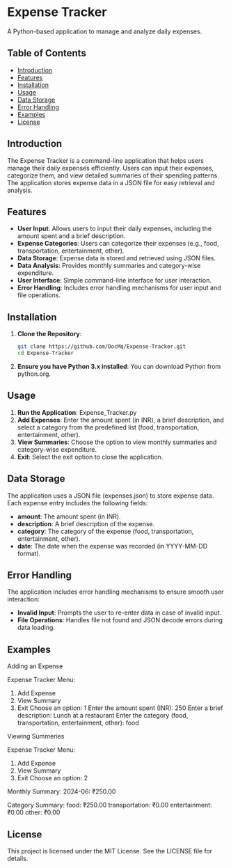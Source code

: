 # Expense Tracker

A Python-based application to manage and analyze daily expenses.

## Table of Contents

- [Introduction](#introduction)
- [Features](#features)
- [Installation](#installation)
- [Usage](#usage)
- [Data Storage](#data-storage)
- [Error Handling](#error-handling)
- [Examples](#examples)
- [License](#license)

## Introduction

The Expense Tracker is a command-line application that helps users manage their daily expenses efficiently. Users can input their expenses, categorize them, and view detailed summaries of their spending patterns. The application stores expense data in a JSON file for easy retrieval and analysis.

## Features

- **User Input**: Allows users to input their daily expenses, including the amount spent and a brief description.
- **Expense Categories**: Users can categorize their expenses (e.g., food, transportation, entertainment, other).
- **Data Storage**: Expense data is stored and retrieved using JSON files.
- **Data Analysis**: Provides monthly summaries and category-wise expenditure.
- **User Interface**: Simple command-line interface for user interaction.
- **Error Handling**: Includes error handling mechanisms for user input and file operations.

## Installation

1. **Clone the Repository**:
   ```bash
   git clone https://github.com/DocMq/Expense-Tracker.git
   cd Expense-Tracker
2. **Ensure you have Python 3.x installed**:
    You can download Python from python.org.

## Usage

1. **Run the Application**:
    Expense_Tracker.py
2. **Add Expenses**:
    Enter the amount spent (in INR), a brief description, and select a category from the predefined list (food, transportation, entertainment, other).
3. **View Summaries**:
    Choose the option to view monthly summaries and category-wise expenditure.
4. **Exit**:
    Select the exit option to close the application.

## Data Storage

The application uses a JSON file (expenses.json) to store expense data. Each expense entry includes the following fields:

- **amount**: The amount spent (in INR).
- **description**: A brief description of the expense.
- **category**: The category of the expense (food, transportation, entertainment, other).
- **date**: The date when the expense was recorded (in YYYY-MM-DD format).

## Error Handling
The application includes error handling mechanisms to ensure smooth user interaction:

- **Invalid Input**: Prompts the user to re-enter data in case of invalid input.
- **File Operations**: Handles file not found and JSON decode errors during data loading.

## Examples

Adding an Expense

Expense Tracker Menu:
1. Add Expense
2. View Summary
3. Exit
Choose an option: 1
Enter the amount spent (INR): 250
Enter a brief description: Lunch at a restaurant
Enter the category (food, transportation, entertainment, other): food

Viewing Summeries

Expense Tracker Menu:
1. Add Expense
2. View Summary
3. Exit
Choose an option: 2

Monthly Summary:
2024-06: ₹250.00

Category Summary:
food: ₹250.00
transportation: ₹0.00
entertainment: ₹0.00
other: ₹0.00

## License 

This project is licensed under the MIT License. See the LICENSE file for details.
